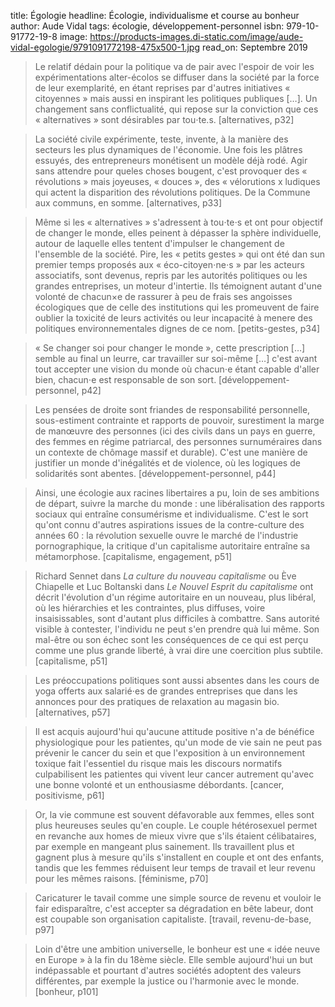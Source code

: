 title: Égologie
headline: Écologie, individualisme et course au bonheur
author: Aude Vidal
tags: écologie, développement-personnel
isbn: 979-10-91772-19-8
image: https://products-images.di-static.com/image/aude-vidal-egologie/9791091772198-475x500-1.jpg
read_on: Septembre 2019

> Le relatif dédain pour la politique va de pair avec l'espoir de voir les expérimentations alter-écolos se diffuser dans la société par la force de leur exemplarité, en étant reprises par d'autres initiatives « citoyennes » mais aussi en inspirant les politiques publiques […]. Un changement sans conflictualité, qui repose sur la conviction que ces « alternatives » sont désirables par tou⋅te.s. [alternatives, p32]

> La société civile expérimente, teste, invente, à la manière des secteurs les plus dynamiques de l'économie. Une fois les plâtres essuyés, des entrepreneurs monétisent un modèle déjà rodé. Agir sans attendre pour queles choses bougent, c'est provoquer des « révolutions » mais joyeuses, « douces », des « vélorutions x ludiques qui actent la disparition des révolutions politiques. De la Commune aux communs, en somme. [alternatives, p33]

> Même si les « alternatives » s'adressent à tou⋅te⋅s et ont pour objectif de changer le monde, elles peinent à dépasser la sphère individuelle, autour de laquelle elles tentent d'impulser le changement de l'ensemble de la société. Pire, les « petits gestes » qui ont été dan sun premier temps proposés aux « éco-citoyen⋅ne⋅s » par les acteurs associatifs, sont devenus, repris par les autorités politiques ou les grandes entreprises, un moteur d'intertie. Ils témoignent autant d'une volonté de chacun×e de rassurer à peu de frais ses angoisses écologiques que de celle des institutions qui les promeuvent de faire oublier la toxicité de leurs activités ou leur incapacité à menere des politiques environnementales dignes de ce nom. [petits-gestes, p34]

> « Se changer soi pour changer le monde », cette prescription […] semble au final un leurre, car travailler sur soi-même […] c'est avant tout accepter une vision du monde où chacun⋅e étant capable d'aller bien, chacun⋅e est responsable de son sort.  [développement-personnel, p42]

> Les pensées de droite sont friandes de responsabilité personnelle, sous-estiment contrainte et rapports de pouvoir, surestiment la marge de manœuvre des personnes (ici des civils dans un pays en guerre, des femmes en régime patriarcal, des personnes surnuméraires dans un contexte de chômage massif et durable). C'est une manière de justifier un monde d'inégalités et de violence, où les logiques de solidarités sont abentes. [développement-personnel, p44]

> Ainsi, une écologie aux racines libertaires a pu, loin de ses ambitions de départ, suivre la marche du monde : une libéralisation des rapports sociaux qui entraîne consumérisme et individualisme. C'est le sort qu'ont connu d'autres aspirations issues de la contre-culture des années 60 : la révolution sexuelle ouvre le marché de l'industrie pornographique, la critique d'un capitalisme autoritaire entraîne sa métamorphose. [capitalisme, engagement, p51] 

> Richard Sennet dans *La culture du nouveau capitalisme* ou Ève Chiapelle et Luc Boltanski dans *Le Nouvel Esprit du capitalisme* ont décrit l'évolution d'un régime autoritaire en un nouveau, plus libéral, où les hiérarchies et les contraintes, plus diffuses, voire insaisissables, sont d'autant plus difficiles à combattre. Sans autorité visible à contester, l'individu ne peut s'en prendre quà lui même. Son mal-être ou son échec sont les conséquences de ce qui est perçu comme une plus grande liberté, à vrai dire une coercition plus subtile. [capitalisme, p51]

> Les préoccupations politiques sont aussi absentes dans les cours de yoga offerts aux salarié⋅es de grandes entreprises que dans les annonces pour des pratiques de relaxation au magasin bio. [alternatives, p57]

> Il est acquis aujourd'hui qu'aucune attitude positive n'a de bénéfice physiologique pour les patientes, qu'un mode de vie sain ne peut pas prévenir le cancer du sein et que l'exposition à un environnement toxique fait l'essentiel du risque mais les discours normatifs culpabilisent les patientes qui vivent leur cancer autrement qu'avec une bonne volonté et un enthousiasme débordants. [cancer, positivisme, p61]

> Or, la vie commune est souvent défavorable aux femmes, elles sont plus heureuses seules qu'en couple. Le couple hétérosexuel permet en revanche aux homes de mieux vivre que s'ils étaient célibataires, par exemple en mangeant plus sainement. Ils travaillent plus et gagnent plus à mesure qu'ils s'installent en couple et ont des enfants, tandis que les femmes réduisent leur temps de travail et leur revenu pour les mêmes raisons. [féminisme, p70]

> Caricaturer le tavail comme une simple source de revenu et vouloir le fair edisparaître, c'est accepter sa dégradation en bête labeur, dont est coupable son organisation capitaliste. [travail, revenu-de-base, p97]

> Loin d'être une ambition universelle, le bonheur est une « idée neuve en Europe » à la fin du 18ème siècle. Elle semble aujourd'hui un but indépassable et pourtant d'autres sociétés adoptent des valeurs différentes, par exemple la justice ou l'harmonie avec le monde. [bonheur, p101]
